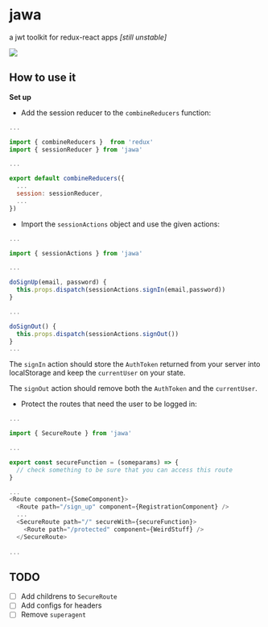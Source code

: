 # jawa

a jwt toolkit for redux-react apps *[still unstable]*

![](http://img.lum.dolimg.com/v1/images/jawas_42e63e07.jpeg?region=866%2C10%2C1068%2C601&width=768)

## How to use it

**Set up**

* Add the session reducer to the `combineReducers` function:

```javascript
...

import { combineReducers }  from 'redux'
import { sessionReducer } from 'jawa'

...

export default combineReducers({
  ...
  session: sessionReducer,
  ...
})
```


* Import the `sessionActions` object and use the given actions:

```javascript
...

import { sessionActions } from 'jawa'

...

doSignUp(email, password) {
  this.props.dispatch(sessionActions.signIn(email,password))
}

...

doSignOut() {
  this.props.dispatch(sessionActions.signOut())
}
...
```

The `signIn` action should store the `AuthToken` returned from your server into localStorage and keep the `currentUser` on your state.

The `signOut` action should remove both the `AuthToken` and the `currentUser`.


* Protect the routes that need the user to be logged in:


```javascript
...

import { SecureRoute } from 'jawa'

...

export const secureFunction = (someparams) => {
  // check something to be sure that you can access this route
}

...
<Route component={SomeComponent}>
  <Route path="/sign_up" component={RegistrationComponent} />
  ...
  <SecureRoute path="/" secureWith={secureFunction}>
    <Route path="/protected" component={WeirdStuff} />
  </SecureRoute>
  
...

```

## TODO

- [ ] Add childrens to `SecureRoute`
- [ ] Add configs for headers
- [ ] Remove `superagent`
